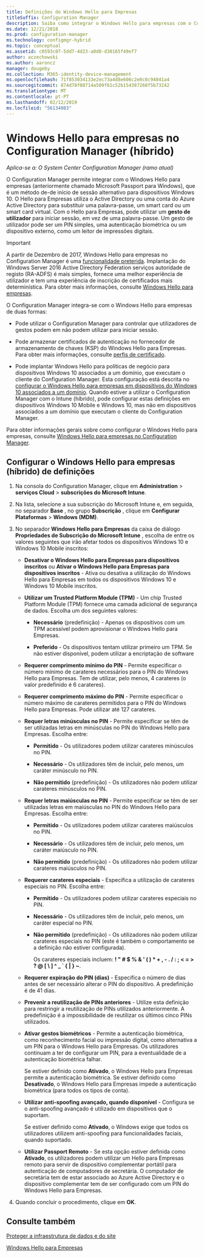 ```yaml
---
title: Definições do Windows Hello para Empresas
titleSuffix: Configuration Manager
description: Saiba como integrar o Windows Hello para empresas com o Configuration Manager.
ms.date: 12/21/2018
ms.prod: configuration-manager
ms.technology: configmgr-hybrid
ms.topic: conceptual
ms.assetid: c0593c07-5dd7-4d23-a0d8-d30165f49ef7
author: aczechowski
ms.author: aaroncz
manager: dougeby
ms.collection: M365-identity-device-management
ms.openlocfilehash: 71f853034133e2ec73a4d8e606c2e0c0c94841a4
ms.sourcegitcommit: 874d78f08714a509f61c52b154387268f5b73242
ms.translationtype: MT
ms.contentlocale: pt-PT
ms.lasthandoff: 02/12/2019
ms.locfileid: "56134083"
---
```

# <a name="windows-hello-for-business-settings-in-configuration-manager-hybrid"></a>Windows Hello para empresas no Configuration Manager (híbrido)

*Aplica-se a: O System Center Configuration Manager (ramo atual)*

O Configuration Manager permite integrar com o Windows Hello para empresas (anteriormente chamado Microsoft Passport para Windows), que é um método de-de início de sessão alternativo para dispositivos Windows 10. O Hello para Empresas utiliza o Active Directory ou uma conta do Azure Active Directory para substituir uma palavra-passe, um smart card ou um smart card virtual. Com o Hello para Empresas, pode utilizar um **gesto de utilizador** para iniciar sessão, em vez de uma palavra-passe. Um gesto de utilizador pode ser um PIN simples, uma autenticação biométrica ou um dispositivo externo, como um leitor de impressões digitais.  

> [!Important]  
> A partir de Dezembro de 2017, Windows Hello para empresas no Configuration Manager é uma [funcionalidade preterida](/sccm/core/plan-design/changes/deprecated/removed-and-deprecated-cmfeatures). Implantação do Windows Server 2016 Active Directory Federation serviços autoridade de registo (RA-ADFS) é mais simples, fornece uma melhor experiência de utilizador e tem uma experiência de inscrição de certificados mais determinística. Para obter mais informações, consulte [Windows Hello para empresas](https://docs.microsoft.com/windows/access-protection/hello-for-business/hello-identity-verification).  


O Configuration Manager integra-se com o Windows Hello para empresas de duas formas:  

- Pode utilizar o Configuration Manager para controlar que utilizadores de gestos podem em não podem utilizar para iniciar sessão.  

- Pode armazenar certificados de autenticação no fornecedor de armazenamento de chaves (KSP) do Windows Hello para Empresas. Para obter mais informações, consulte [perfis de certificado](create-pfx-certificate-profiles.md).  

- Pode implantar Windows Hello para políticas de negócio para dispositivos Windows 10 associados a um domínio, que executam o cliente do Configuration Manager. Esta configuração está descrita no [configurar o Windows Hello para empresas em dispositivos do Windows 10 associados a um domínio](/sccm/protect/deploy-use/windows-hello-for-business-settings#configure-windows-hello-for-business-on-domain-joined-windows-10-devices). Quando estiver a utilizar o Configuration Manager com o Intune (híbrido), pode configurar estas definições em dispositivos Windows 10 Mobile e Windows 10, mas não em dispositivos associados a um domínio que executam o cliente do Configuration Manager.   

Para obter informações gerais sobre como configurar o Windows Hello para empresas, consulte [Windows Hello para empresas no Configuration Manager](/sccm/protect/deploy-use/windows-hello-for-business-settings).



## <a name="configure-windows-hello-for-business-settings-hybrid"></a>Configurar o Windows Hello para empresas (híbrido) de definições  

1. Na consola do Configuration Manager, clique em **Administration** > **serviços Cloud** > **subscrições do Microsoft Intune**.  

2. Na lista, selecione a sua subscrição do Microsoft Intune e, em seguida, no separador **Base** , no grupo **Subscrição** , clique em **Configurar Plataformas** > **Windows (MDM)**.  

3. No separador **Windows Hello para Empresas** da caixa de diálogo **Propriedades de Subscrição do Microsoft Intune** , escolha de entre os valores seguintes que irão afetar todos os dispositivos Windows 10 e Windows 10 Mobile inscritos:  

   - **Desativar o Windows Hello para Empresas para dispositivos inscritos** ou **Ativar o Windows Hello para Empresas para dispositivos inscritos** - Ativa ou desativa a utilização do Windows Hello para Empresas em todos os dispositivos Windows 10 e Windows 10 Mobile inscritos.  

   - **Utilizar um Trusted Platform Module (TPM)** - Um chip Trusted Platform Module (TPM) fornece uma camada adicional de segurança de dados. Escolha um dos seguintes valores:  

     -   **Necessário** (predefinição) - Apenas os dispositivos com um TPM acessível podem aprovisionar o Windows Hello para Empresas.  

     -   **Preferido** - Os dispositivos tentam utilizar primeiro um TPM. Se não estiver disponível, podem utilizar a encriptação de software  

   - **Requerer comprimento mínimo do PIN** - Permite especificar o número mínimo de carateres necessários para o PIN do Windows Hello para Empresas. Tem de utilizar, pelo menos, 4 carateres (o valor predefinido é 6 carateres).  

   - **Requerer comprimento máximo do PIN** - Permite especificar o número máximo de carateres permitidos para o PIN do Windows Hello para Empresas. Pode utilizar até 127 carateres.  

   - **Requer letras minúsculas no PIN** - Permite especificar se têm de ser utilizadas letras em minúsculas no PIN do Windows Hello para Empresas. Escolha entre:  

     -   **Permitido** - Os utilizadores podem utilizar carateres minúsculos no PIN.  

     -   **Necessário** - Os utilizadores têm de incluir, pelo menos, um caráter minúsculo no PIN.  

     -   **Não permitido** (predefinição) - Os utilizadores não podem utilizar carateres minúsculos no PIN.  

   - **Requer letras maiúsculas no PIN** - Permite especificar se têm de ser utilizadas letras em maiúsculas no PIN do Windows Hello para Empresas. Escolha entre:  

     -   **Permitido** - Os utilizadores podem utilizar carateres maiúsculos no PIN.  

     -   **Necessário** - Os utilizadores têm de incluir, pelo menos, um caráter maiúsculo no PIN.  

     -   **Não permitido** (predefinição) - Os utilizadores não podem utilizar carateres maiúsculos no PIN.  

   - **Requerer carateres especiais** - Especifica a utilização de carateres especiais no PIN. Escolha entre:  

     - **Permitido** - Os utilizadores podem utilizar carateres especiais no PIN.  

     - **Necessário** - Os utilizadores têm de incluir, pelo menos, um caráter especial no PIN.  

     - **Não permitido** (predefinição) - Os utilizadores não podem utilizar carateres especiais no PIN (este é também o comportamento se a definição não estiver configurada).  

       Os carateres especiais incluem: **! " # $ % & ' ( ) \* + , - . / : ; < = > ? @ [ \ ] ^ _ ` { &#124; } ~**.  

   - **Requerer expiração do PIN (dias)** - Especifica o número de dias antes de ser necessário alterar o PIN do dispositivo. A predefinição é de 41 dias.  

   - **Prevenir a reutilização de PINs anteriores** - Utilize esta definição para restringir a reutilização de PINs utilizados anteriormente. A predefinição é a impossibilidade de reutilizar os últimos cinco PINs utilizados.  

   - **Ativar gestos biométricos** - Permite a autenticação biométrica, como reconhecimento facial ou impressão digital, como alternativa a um PIN para o Windows Hello para Empresas. Os utilizadores continuam a ter de configurar um PIN, para a eventualidade de a autenticação biométrica falhar.  

      Se estiver definido como **Ativado**, o Windows Hello para Empresas permite a autenticação biométrica.  Se estiver definido como **Desativado**, o Windows Hello para Empresas impede a autenticação biométrica (para todos os tipos de conta).  

   - **Utilizar anti-spoofing avançado, quando disponível** - Configura se o anti-spoofing avançado é utilizado em dispositivos que o suportam.  

      Se estiver definido como **Ativado**, o Windows exige que todos os utilizadores utilizem anti-spoofing para funcionalidades faciais, quando suportado.  

   - **Utilizar Passport Remoto** - Se esta opção estiver definida como **Ativado**, os utilizadores podem utilizar um Hello para Empresas remoto para servir de dispositivo complementar portátil para autenticação de computadores de secretária. O computador de secretária tem de estar associado ao Azure Active Directory e o dispositivo complementar tem de ser configurado com um PIN do Windows Hello para Empresas.  

4. Quando concluir o procedimento, clique em **OK**.  



## <a name="see-also"></a>Consulte também  

[Proteger a infraestrutura de dados e do site](/sccm/protect/understand/protect-data-and-site-infrastructure)

[Windows Hello para Empresas](https://docs.microsoft.com/windows/security/identity-protection/hello-for-business/hello-identity-verification)  

